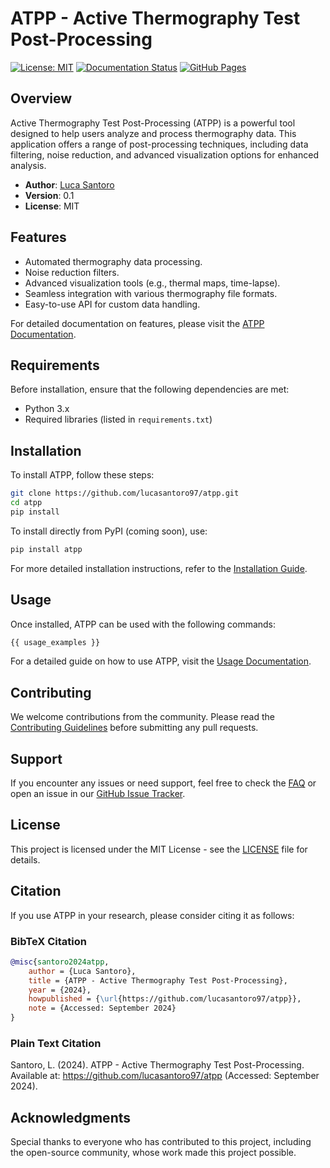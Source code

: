 # ATPP - Active Thermography Test Post-Processing

[![License: MIT](https://img.shields.io/badge/License-MIT-green.svg)](https://opensource.org/licenses/MIT)
[![Documentation Status](https://img.shields.io/github/actions/workflow/status/lucasantoro97/atpp/deploy_docs.yml?branch=main)](https://lucasantoro97.github.io/atpp/)
[![GitHub Pages](https://img.shields.io/badge/docs-GitHub%20Pages-blue.svg)](https://lucasantoro97.github.io/atpp/)


## Overview

Active Thermography Test Post-Processing (ATPP) is a powerful tool designed to help users analyze and process thermography data. This application offers a range of post-processing techniques, including data filtering, noise reduction, and advanced visualization options for enhanced analysis.

- **Author**: [Luca Santoro](https://lucasantoro97.github.io/cv/)
- **Version**: 0.1
- **License**: MIT

## Features

- Automated thermography data processing.
- Noise reduction filters.
- Advanced visualization tools (e.g., thermal maps, time-lapse).
- Seamless integration with various thermography file formats.
- Easy-to-use API for custom data handling.

For detailed documentation on features, please visit the [ATPP Documentation](https://lucasantoro97.github.io/atpp/).

## Requirements

Before installation, ensure that the following dependencies are met:

- Python 3.x
- Required libraries (listed in `requirements.txt`)

## Installation

To install ATPP, follow these steps:

```bash
git clone https://github.com/lucasantoro97/atpp.git
cd atpp
pip install 
```

To install directly from PyPI (coming soon), use:

```bash
pip install atpp
```

For more detailed installation instructions, refer to the [Installation Guide](https://lucasantoro97.github.io/atpp/).

## Usage

Once installed, ATPP can be used with the following commands:

```bash
{{ usage_examples }}
```

For a detailed guide on how to use ATPP, visit the [Usage Documentation](https://lucasantoro97.github.io/atpp/).


## Contributing

We welcome contributions from the community. Please read the [Contributing Guidelines](https://lucasantoro97.github.io/atpp/) before submitting any pull requests.

## Support

If you encounter any issues or need support, feel free to check the [FAQ](https://lucasantoro97.github.io/atpp/) or open an issue in our [GitHub Issue Tracker](https://github.com/lucasantoro97/atpp/issues).

## License

This project is licensed under the MIT License - see the [LICENSE](LICENSE) file for details.

## Citation

If you use ATPP in your research, please consider citing it as follows:

### BibTeX Citation
```bibtex
@misc{santoro2024atpp,
    author = {Luca Santoro},
    title = {ATPP - Active Thermography Test Post-Processing},
    year = {2024},
    howpublished = {\url{https://github.com/lucasantoro97/atpp}},
    note = {Accessed: September 2024}
}
```
### Plain Text Citation
Santoro, L. (2024). ATPP - Active Thermography Test Post-Processing. Available at: https://github.com/lucasantoro97/atpp (Accessed: September 2024).

## Acknowledgments

Special thanks to everyone who has contributed to this project, including the open-source community, whose work made this project possible.